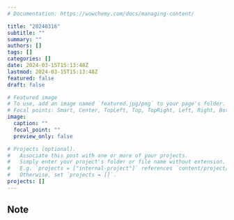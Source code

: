 ```yaml
---
# Documentation: https://wowchemy.com/docs/managing-content/

title: "20240316"
subtitle: ""
summary: ""
authors: []
tags: []
categories: []
date: 2024-03-15T15:13:48Z
lastmod: 2024-03-15T15:13:48Z
featured: false
draft: false

# Featured image
# To use, add an image named `featured.jpg/png` to your page's folder.
# Focal points: Smart, Center, TopLeft, Top, TopRight, Left, Right, BottomLeft, Bottom, BottomRight.
image:
  caption: ""
  focal_point: ""
  preview_only: false

# Projects (optional).
#   Associate this post with one or more of your projects.
#   Simply enter your project's folder or file name without extension.
#   E.g. `projects = ["internal-project"]` references `content/project/deep-learning/index.md`.
#   Otherwise, set `projects = []`.
projects: []
---
```


## Note

